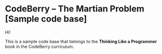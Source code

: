 # CodeBerry – The Martian Problem [Sample code base]

Hi!

This is a sample code base that belongs to the **Thinking Like a Programmer** book in the CodeBerry curriculum.